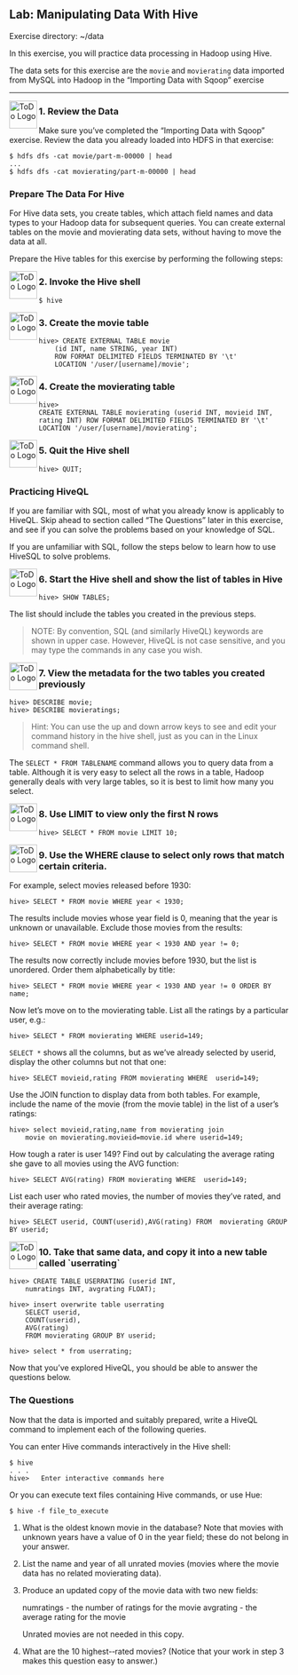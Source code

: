 ## Lab: Manipulating Data With Hive

Exercise directory: ~/data

In this exercise, you will practice data processing in Hadoop using Hive.

The data sets for this exercise are the `movie` and `movierating` data imported from MySQL into Hadoop in the “Importing Data with Sqoop” exercise

----

<img src="https://user-images.githubusercontent.com/558905/40613898-7a6c70d6-624e-11e8-9178-7bde851ac7bd.png" align="left" width="50" height="50" title="ToDo Logo">
<h3>1. Review the Data</h3>

Make sure you’ve completed the “Importing Data with Sqoop” exercise. Review the data you already loaded into HDFS in that exercise:

	$ hdfs dfs -cat movie/part-m-00000 | head
	...
	$ hdfs dfs -cat movierating/part-m-00000 | head


### Prepare The Data For Hive

For Hive data sets, you create tables, which attach field names and data types to your Hadoop data for subsequent queries. You can create external tables on the movie and movierating data sets, without having to move the data at all.

Prepare the Hive tables for this exercise by performing the following steps:

<img src="https://user-images.githubusercontent.com/558905/40613898-7a6c70d6-624e-11e8-9178-7bde851ac7bd.png" align="left" width="50" height="50" title="ToDo Logo">
<h3>2. Invoke the Hive shell</h3>

	$ hive

<img src="https://user-images.githubusercontent.com/558905/40613898-7a6c70d6-624e-11e8-9178-7bde851ac7bd.png" align="left" width="50" height="50" title="ToDo Logo">
<h3>3. Create the  movie table</h3>

	hive> CREATE EXTERNAL TABLE movie
		(id INT, name STRING, year INT)
		ROW FORMAT DELIMITED FIELDS TERMINATED BY '\t'
		LOCATION '/user/[username]/movie';

<img src="https://user-images.githubusercontent.com/558905/40613898-7a6c70d6-624e-11e8-9178-7bde851ac7bd.png" align="left" width="50" height="50" title="ToDo Logo">
<h3>4. Create the movierating table</h3>

	hive> 
	CREATE EXTERNAL TABLE movierating (userid INT, movieid INT, rating INT) ROW FORMAT DELIMITED FIELDS TERMINATED BY '\t' LOCATION '/user/[username]/movierating';

<img src="https://user-images.githubusercontent.com/558905/40613898-7a6c70d6-624e-11e8-9178-7bde851ac7bd.png" align="left" width="50" height="50" title="ToDo Logo">
<h3>5. Quit the Hive shell</h3>

	hive> QUIT;

### Practicing HiveQL

If you are familiar with SQL, most of what you already know is applicably to HiveQL. Skip ahead to section called “The Questions” later in this exercise, and see if you can solve the problems based on your knowledge of SQL.

If you are unfamiliar with SQL, follow the steps below to learn how to use HiveSQL to solve problems.

<img src="https://user-images.githubusercontent.com/558905/40613898-7a6c70d6-624e-11e8-9178-7bde851ac7bd.png" align="left" width="50" height="50" title="ToDo Logo">
<h3>6. Start the Hive shell and show the list of tables in Hive</h3>

	hive> SHOW TABLES;

The list should include the tables you created in the previous steps.

>NOTE: By convention, SQL (and similarly HiveQL) keywords are shown in upper case. However, HiveQL is not case sensitive, and you may type the commands in any case you wish.

<img src="https://user-images.githubusercontent.com/558905/40613898-7a6c70d6-624e-11e8-9178-7bde851ac7bd.png" align="left" width="50" height="50" title="ToDo Logo">
<h3>7. View the metadata for the two tables you created previously</h3>

	hive> DESCRIBE movie;
	hive> DESCRIBE movieratings;

>Hint: You can use the up and down arrow keys to see and edit your command history in the hive shell, just as you can in the Linux command shell.

The `SELECT * FROM TABLENAME` command allows you to query data from a table. Although it is very easy to select all the rows in a table, 
Hadoop generally deals with very large tables, so it is best to limit how many you select. 

<img src="https://user-images.githubusercontent.com/558905/40613898-7a6c70d6-624e-11e8-9178-7bde851ac7bd.png" align="left" width="50" height="50" title="ToDo Logo">
<h3>8. Use LIMIT to view only the first N rows</h3>

	hive> SELECT * FROM movie LIMIT 10;

<img src="https://user-images.githubusercontent.com/558905/40613898-7a6c70d6-624e-11e8-9178-7bde851ac7bd.png" align="left" width="50" height="50" title="ToDo Logo">
<h3>9. Use the WHERE clause to select only rows that match certain criteria.</h3>

For example, select movies released before 1930:

	hive> SELECT * FROM movie WHERE year < 1930;

The results include movies whose year field is 0, meaning that the year is unknown or unavailable. Exclude those movies from the results:

	hive> SELECT * FROM movie WHERE year < 1930 AND year != 0;

The results now correctly include movies before 1930, but the list is unordered. Order them alphabetically by title:

	hive> SELECT * FROM movie WHERE year < 1930 AND year != 0 ORDER BY name;

Now let’s move on to the movierating table. List all the ratings by a particular user, e.g.:

	hive> SELECT * FROM movierating WHERE userid=149;

`SELECT *` shows all the columns, but as we’ve already selected by userid, display the other columns but not that one:

	hive> SELECT movieid,rating FROM movierating WHERE  userid=149;

Use the JOIN function to display data from both tables. For example, include the name of the movie (from the movie table) in the list of a user’s ratings:

	hive> select movieid,rating,name from movierating join
		movie on movierating.movieid=movie.id where userid=149;

How tough a rater is user 149? Find out by calculating the average rating she gave to all movies using the AVG function:

	hive> SELECT AVG(rating) FROM movierating WHERE  userid=149;

List each user who rated movies, the number of movies they’ve rated, and their average rating:

	hive> SELECT userid, COUNT(userid),AVG(rating) FROM  movierating GROUP BY userid;

<img src="https://user-images.githubusercontent.com/558905/40613898-7a6c70d6-624e-11e8-9178-7bde851ac7bd.png" align="left" width="50" height="50" title="ToDo Logo">
<h3>10. Take that same data, and copy it into a new table called `userrating`</h3>

	hive> CREATE TABLE USERRATING (userid INT,
		numratings INT, avgrating FLOAT);

	hive> insert overwrite table userrating 
		SELECT userid,
		COUNT(userid),
		AVG(rating)
		FROM movierating GROUP BY userid;

	hive> select * from userrating;

Now that you’ve explored HiveQL, you should be able to answer the questions below.


### The Questions

Now that the data is imported and suitably prepared, write a HiveQL command to implement each of the following queries.

You can enter Hive commands interactively in the Hive shell:

	$ hive
	. . .
	hive>	Enter interactive commands here

Or you can execute text files containing Hive commands, or use Hue:

	$ hive -f file_to_execute

1.	What is the oldest known movie in the database? Note that movies with
unknown years have a value of 0 in the year field; these do not belong in your answer.

2.	List the name and year of all unrated movies (movies where the movie data has no related movierating data).

3.	Produce an updated copy of the movie data with two new fields: 

	numratings - the number of ratings for the movie
	avgrating - the average rating for the movie 

	Unrated  movies are not needed in this copy.

4.	What are the 10 highest-‐rated movies? (Notice that your work in step 3 makes this question easy to answer.)

